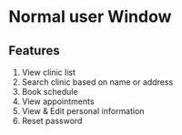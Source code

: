 # Normal user Window

## Features
1. View clinic list
2. Search clinic based on name or address
3. Book schedule
4. View appointments
5. View & Edit personal information
6. Reset password
